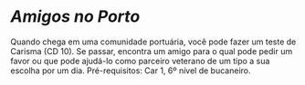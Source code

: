 # *Amigos no Porto*

Quando chega em uma comunidade portuária, você pode fazer um teste de Carisma (CD 10). Se passar, encontra um amigo para o qual pode pedir um favor ou que pode ajudá-lo como parceiro veterano de um tipo a sua escolha por um dia. Pré-requisitos: Car 1, 6º nível de bucaneiro.